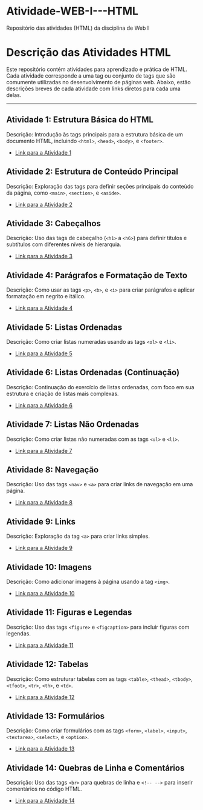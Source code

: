 # Atividade-WEB-I---HTML
Repositório das atividades (HTML) da disciplina de Web I

# **Descrição das Atividades HTML**

Este repositório contém atividades para aprendizado e prática de HTML. Cada atividade corresponde a uma tag ou conjunto de tags que são comumente utilizadas no desenvolvimento de páginas web. Abaixo, estão descrições breves de cada atividade com links diretos para cada uma delas.

---

## **Atividade 1: Estrutura Básica do HTML**
Descrição: Introdução às tags principais para a estrutura básica de um documento HTML, incluindo `<html>`, `<head>`, `<body>`, e `<footer>`.
- [Link para a Atividade 1](atividade01.html)

## **Atividade 2: Estrutura de Conteúdo Principal**
Descrição: Exploração das tags para definir seções principais do conteúdo da página, como `<main>`, `<section>`, e `<aside>`.
- [Link para a Atividade 2](atividade02.html)

## **Atividade 3: Cabeçalhos**
Descrição: Uso das tags de cabeçalho (`<h1>` a `<h6>`) para definir títulos e subtítulos com diferentes níveis de hierarquia.
- [Link para a Atividade 3](atividade03.html)

## **Atividade 4: Parágrafos e Formatação de Texto**
Descrição: Como usar as tags `<p>`, `<b>`, e `<i>` para criar parágrafos e aplicar formatação em negrito e itálico.
- [Link para a Atividade 4](atividade04.html)

## **Atividade 5: Listas Ordenadas**
Descrição: Como criar listas numeradas usando as tags `<ol>` e `<li>`.
- [Link para a Atividade 5](atividade05.html)

## **Atividade 6: Listas Ordenadas (Continuação)**
Descrição: Continuação do exercício de listas ordenadas, com foco em sua estrutura e criação de listas mais complexas.
- [Link para a Atividade 6](atividade06.html)

## **Atividade 7: Listas Não Ordenadas**
Descrição: Como criar listas não numeradas com as tags `<ul>` e `<li>`.
- [Link para a Atividade 7](atividade07.html)

## **Atividade 8: Navegação**
Descrição: Uso das tags `<nav>` e `<a>` para criar links de navegação em uma página.
- [Link para a Atividade 8](atividade08.html)

## **Atividade 9: Links**
Descrição: Exploração da tag `<a>` para criar links simples.
- [Link para a Atividade 9](atividade09.html)

## **Atividade 10: Imagens**
Descrição: Como adicionar imagens à página usando a tag `<img>`.
- [Link para a Atividade 10](atividade10.html)

## **Atividade 11: Figuras e Legendas**
Descrição: Uso das tags `<figure>` e `<figcaption>` para incluir figuras com legendas.
- [Link para a Atividade 11](atividade11.html)

## **Atividade 12: Tabelas**
Descrição: Como estruturar tabelas com as tags `<table>`, `<thead>`, `<tbody>`, `<tfoot>`, `<tr>`, `<th>`, e `<td>`.
- [Link para a Atividade 12](atividade12.html)

## **Atividade 13: Formulários**
Descrição: Como criar formulários com as tags `<form>`, `<label>`, `<input>`, `<textarea>`, `<select>`, e `<option>`.
- [Link para a Atividade 13](atividade13.html)

## **Atividade 14: Quebras de Linha e Comentários**
Descrição: Uso das tags `<br>` para quebras de linha e `<!-- -->` para inserir comentários no código HTML.
- [Link para a Atividade 14](atividade14.html)


